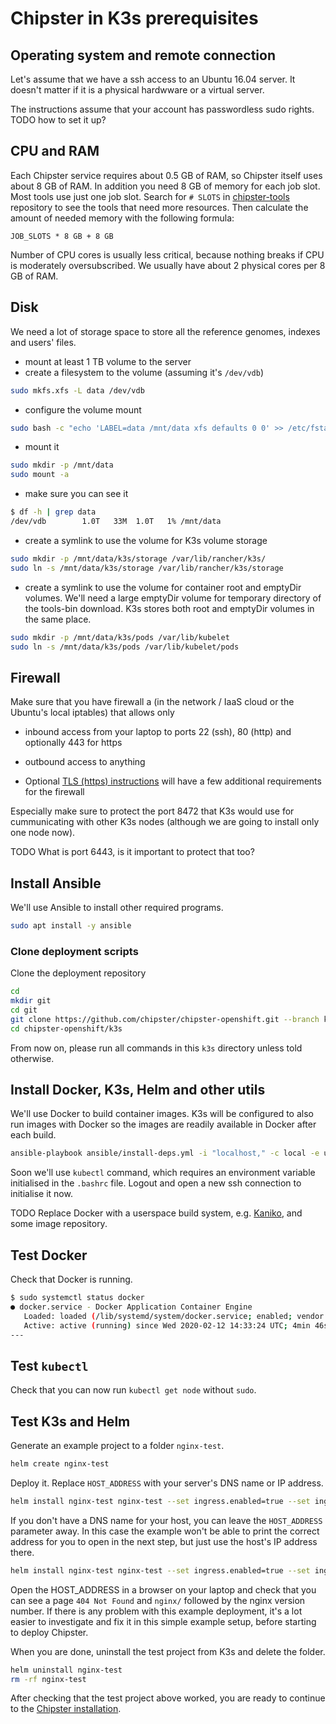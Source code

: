 # Chipster in K3s prerequisites
## Operating system and remote connection

Let's assume that we have a ssh access to an Ubuntu 16.04 server. It doesn't matter if it is a physical hardwware or a virtual server.

The instructions assume that your account has passwordless sudo rights. TODO how to set it up?

## CPU and RAM

Each Chipster service requires about 0.5 GB of RAM, so Chipster itself uses about 8 GB of RAM. In addition you need 8 GB of memory for each job slot. Most tools use just one job slot. Search for `# SLOTS` in [chipster-tools](https://github.com/chipster/chipster-tools/search?q=%23+SLOTS&unscoped_q=%23+SLOTS) repository to see the tools that need more resources. Then calculate the amount of needed memory with the following formula:

```
JOB_SLOTS * 8 GB + 8 GB
```

Number of CPU cores is usually less critical, because nothing breaks if CPU is moderately oversubscribed. We usually have about 2 physical cores per 8 GB of RAM.

## Disk

We need a lot of storage space to store all the reference genomes, indexes and users' files.

 * mount at least 1 TB volume to the server
 * create a filesystem to the volume (assuming it's `/dev/vdb`)

 ```bash
 sudo mkfs.xfs -L data /dev/vdb
 ```

 * configure the volume mount

 ```bash
sudo bash -c "echo 'LABEL=data /mnt/data xfs defaults 0 0' >> /etc/fstab"
 ```

 * mount it

 ```bash
sudo mkdir -p /mnt/data
sudo mount -a
 ```

 * make sure you can see it

 ```bash
 $ df -h | grep data
/dev/vdb        1.0T   33M  1.0T   1% /mnt/data
 ```

 * create a symlink to use the volume for K3s volume storage

 ```bash
 sudo mkdir -p /mnt/data/k3s/storage /var/lib/rancher/k3s/
 sudo ln -s /mnt/data/k3s/storage /var/lib/rancher/k3s/storage
 ```

 * create a symlink to use the volume for container root and emptyDir volumes. We'll need a large emptyDir volume for temporary directory of the tools-bin download. K3s stores both root and emptyDir volumes in the same place.

 ```bash
sudo mkdir -p /mnt/data/k3s/pods /var/lib/kubelet
sudo ln -s /mnt/data/k3s/pods /var/lib/kubelet/pods
 ```

## Firewall

Make sure that you have firewall a (in the network / IaaS cloud or the Ubuntu's local iptables) that allows only 
* inbound access from your laptop to ports 22 (ssh), 80 (http) and optionally 443 for https
* outbound access to anything

* Optional [TLS (https) instructions](tls.md#firewall) will have a few additional requirements for the firewall

Especially make sure to protect the port 8472 that K3s would use for cummunicating with other K3s nodes (although we are going to install only one node now). 

TODO What is port 6443, is it important to protect that too?

## Install Ansible

We'll use Ansible to install other required programs.

```bash
sudo apt install -y ansible
```

### Clone deployment scripts

Clone the deployment repository

```bash
cd
mkdir git
cd git
git clone https://github.com/chipster/chipster-openshift.git --branch k3s
cd chipster-openshift/k3s
```

From now on, please run all commands in this `k3s` directory unless told otherwise.

## Install Docker, K3s, Helm and other utils

We'll use Docker to build container images. K3s will be configured to also run images with Docker so the images are readily available in Docker after each build.

```bash
ansible-playbook ansible/install-deps.yml -i "localhost," -c local -e user=$(whoami)
```

Soon we'll use `kubectl` command, which requires an environment variable initialised in the `.bashrc` file. Logout and open a new ssh connection to initialise it now.

TODO Replace Docker with a userspace build system, e.g. [Kaniko](https://github.com/GoogleContainerTools/kaniko), and some image repository.

## Test Docker

Check that Docker is running.

```bash
$ sudo systemctl status docker
● docker.service - Docker Application Container Engine
   Loaded: loaded (/lib/systemd/system/docker.service; enabled; vendor preset: enabled)
   Active: active (running) since Wed 2020-02-12 14:33:24 UTC; 4min 46s ago
---
```

## Test `kubectl`

Check that you can now run `kubectl get node` without `sudo`.

## Test K3s and Helm

Generate an example project to a folder `nginx-test`.

```bash
helm create nginx-test
```

Deploy it. Replace `HOST_ADDRESS` with your server's DNS name or IP address.

```bash
helm install nginx-test nginx-test --set ingress.enabled=true --set ingress.hosts[0].paths[0]="/" --set ingress.hosts[0].host="HOST_ADDRESS"
```

If you don't have a DNS name for your host, you can leave the `HOST_ADDRESS` parameter away. In this case the example won't be able to print the correct address for you to open
in the next step, but just use the host's IP address there.

```bash
helm install nginx-test nginx-test --set ingress.enabled=true --set ingress.hosts[0].paths[0]="/"
```

Open the HOST_ADDRESS in a browser on your laptop and check that you can see a page `404 Not Found` and `nginx/` followed by the nginx version number. If there is any problem with this example deployment, it's a lot easier to investigate and fix it in this simple example setup, before  starting to deploy Chipster.

When you are done, uninstall the test project from K3s and delete the folder.

```bash
helm uninstall nginx-test
rm -rf nginx-test
```

After checking that the test project above worked, you are ready to continue to the [Chipster installation](README.md#installation). 
